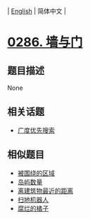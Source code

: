 
| [English](README_EN.md) | 简体中文 |
# [0286. 墙与门](https://leetcode-cn.com/problems/walls-and-gates/)
## 题目描述
None
## 相关话题
- [广度优先搜索](https://leetcode-cn.com/tag/breadth-first-search)
## 相似题目
- [被围绕的区域](../surrounded-regions/README.md)
- [岛屿数量](../number-of-islands/README.md)
- [离建筑物最近的距离](../shortest-distance-from-all-buildings/README.md)
- [扫地机器人](../robot-room-cleaner/README.md)
- [腐烂的橘子](../rotting-oranges/README.md)
